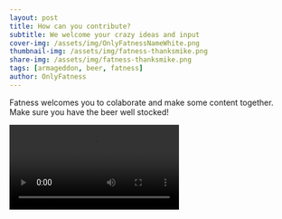 ```yaml
---
layout: post
title: How can you contribute?
subtitle: We welcome your crazy ideas and input
cover-img: /assets/img/OnlyFatnessNameWhite.png
thumbnail-img: /assets/img/fatness-thanksmike.png
share-img: /assets/img/fatness-thanksmike.png
tags: [armageddon, beer, fatness]
author: OnlyFatness
---
```


Fatness welcomes you to colaborate and make some content together.  Make sure you have the beer well stocked!

<video controls>
  <source src="/assets/video/fatness-colab.mp4" type="video/mp4" />

</video>
